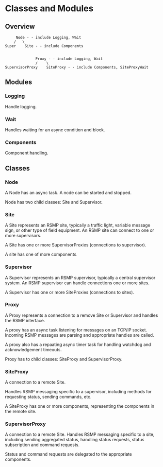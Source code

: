 # Classes and Modules

## Overview
```
	 Node - - include Logging, Wait
	/   \
Super    Site - - include Components


              Proxy - - include Logging, Wait
              /    \
SupervisorProxy    SiteProxy - - include Components, SiteProxyWait
```

## Modules
### Logging
Handle logging.

### Wait
Handles waiting for an async condition and block.

### Components
Component handling.

## Classes
### Node
A Node has an async task. A node can be started and stopped.

Node has two child classes: Site and Supervisor.

### Site
A Site represents an RSMP site, typically a traffic light, variable message sign, or other type of field equipment. An RSMP site can connect to one or more supervisors.

A Site has one or more SupervisorProxies (connections to supervisor).

A site has one of more components.

### Supervisor
A Supervisor represents an RSMP supervisor, typically a central supervisor system. An RSMP supervisor can handle connections one or more sites.

A Supervisor has one or more SiteProxies (connections to sites).

### Proxy
A Proxy represents a connection to a remove Site or Supervisor and handles the RSMP interface.

A proxy has an async task listening for messages on an TCP/IP socket. Incoming RSMP messages are parsing and appropriate handles are called.

A proxy also has a repaating async timer task for handling watchdog and acknowledgement timeouts.

Proxy has to child classes: SiteProxy and SupervisorProxy.

### SiteProxy
A connection to a remote Site.

Handles RSMP messaging specific to a supervisor, including methods for requesting status, sending commands, etc.

A SiteProxy has one or more components, representing the components in the remote site.

### SupervisorProxy
A connection to a remote Site. Handles RSMP messaging specific to a site, including sending aggregated status, handling status requests, status subscription and command requests.

Status and command requests are delegated to the appropriate components.
